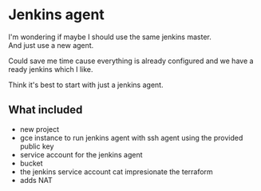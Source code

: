 # Jenkins agent

I'm wondering if maybe I should use the same jenkins master.  
And just use a new agent.  

Could save me time cause everything is already configured and we have a ready jenkins which I like.

Think it's best to start with just a jenkins agent.

## What included

- new project
- gce instance to run jenkins agent with ssh agent using the provided public key
- service account for the jenkins agent
- bucket
- the jenkins service account cat impresionate the terraform
- adds NAT

